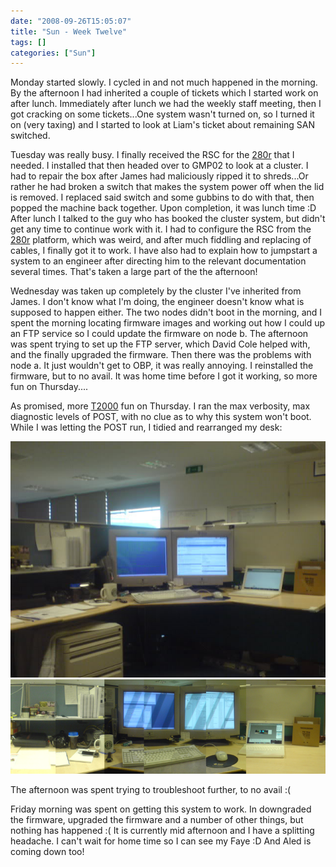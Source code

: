 ```yaml
---
date: "2008-09-26T15:05:07"
title: "Sun - Week Twelve"
tags: []
categories: ["Sun"]
---
```


Monday started slowly. I cycled in and not much happened in the morning. By the afternoon I had inherited a couple of tickets which I started work on after lunch.
Immediately after lunch we had the weekly staff meeting, then I got cracking on some tickets...One system wasn't turned on, so I turned it on (very taxing) and I started to look at Liam's ticket about remaining SAN switched.

Tuesday was really busy. I finally received the RSC for the [280r][1] that I needed. I installed that then headed over to GMP02 to look at a cluster. I had to repair the box after James had maliciously ripped it to shreds...Or rather he had broken a switch that makes the system power off when the lid is removed. I replaced said switch and some gubbins to do with that, then popped the machine back together. Upon completion, it was lunch time :D
After lunch I talked to the guy who has booked the cluster system, but didn't get any time to continue work with it. I had to configure the RSC from the [280r][2] platform, which was weird, and after much fiddling and replacing of cables, I finally got it to work. I have also had to explain how to jumpstart a system to an engineer after directing him to the relevant documentation several times. That's taken a large part of the the afternoon!

Wednesday was taken up completely by the cluster I've inherited from James. I don't know what I'm doing, the engineer doesn't know what is supposed to happen either. The two nodes didn't boot in the morning, and I spent the morning locating firmware images and working out how I could up an FTP service so I could update the firmware on node b.
The afternoon was spent trying to set up the FTP server, which David Cole helped with, and the finally upgraded the firmware. Then there was the problems with node a. It just wouldn't get to OBP, it was really annoying. I reinstalled the firmware, but to no avail. It was home time before I got it working, so more fun on Thursday....

As promised, more [T2000][3] fun on Thursday. I ran the max verbosity, max diagnostic levels of POST, with no clue as to why this system won't boot. While I was letting the POST run, I tidied and rearranged my desk:

![alt text](DSC00152.jpg "My Desk")
![alt text](desk.png "Desk2")

The afternoon was spent trying to troubleshoot further, to no avail :(

Friday morning was spent on getting this system to work. In downgraded the firmware, upgraded the firmware and a number of other things, but nothing has happened :( It is currently mid afternoon and I have a splitting headache. I can't wait for home time so I can see my Faye :D And Aled is coming down too!

  [1]: http://www.sun.com/servers/entry/280r/
  [2]: http://www.sun.com/servers/entry/280r/
  [3]: http://www.sun.com/servers/coolthreads/t2000/
